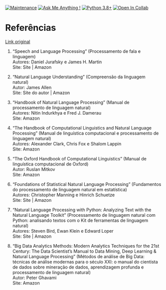 [![Maintenance](https://img.shields.io/badge/Maintained%3F-yes-green.svg)](https://GitHub.com/Naereen/StrapDown.js/graphs/commit-activity)
[![Ask Me Anything !](https://img.shields.io/badge/Ask%20me-anything-1abc9c.svg)](https://GitHub.com/Naereen/ama)
[![Python 3.8+](https://img.shields.io/badge/python-3.6+-yellow.svg)](https://www.python.org/downloads/release/python-360/)
[![Open In Collab](https://colab.research.google.com/assets/colab-badge.svg)](https://colab.research.google.com/github/Naereen/badges)

# Referências

[Link original](https://www.tableau.com/pt-br/learn/articles/natural-language-processing-books)

1. “Speech and Language Processing” (Processamento de fala e linguagem)<br>
Autores: Daniel Jurafsky e James H. Martin<br>
Site: Site | Amazon<br>

2. “Natural Language Understanding” (Compreensão da linguagem natural)<br>
Autor: James Allen<br>
Site: Site do autor | Amazon<br>


3. “Handbook of Natural Language Processing” (Manual de processamento de linguagem natural)<br>
Autores: Nitin Indurkhya e Fred J. Damerau<br>
Site: Amazon<br>

4. “The Handbook of Computational Linguistics and Natural Language Processing” (Manual de linguística computacional e processamento de linguagem natural)<br>
Autores: Alexander Clark, Chris Fox e Shalom Lappin<br>
Site: Amazon<br>

5. “The Oxford Handbook of Computational Linguistics” (Manual de linguística computacional de Oxford)<br>
Autor: Ruslan Mitkov<br>
Site: Amazon<br>


6. “Foundations of Statistical Natural Language Processing” (Fundamentos do processamento de linguagem natural em estatística)<br>
Autores: Christopher Manning e Hinrich Schuetze<br>
Site: Site | Amazon<br>


7. “Natural Language Processing with Python: Analyzing Text with the Natural Language Toolkit” (Processamento de linguagem natural com Python: analisando textos com o Kit de ferramentas de linguagem natural)<br>
Autores: Steven Bird, Ewan Klein e Edward Loper<br>
Site: Site | Amazon<br>


8. “Big Data Analytics Methods: Modern Analytics Techniques for the 21st Century: The Data Scientist’s Manual to Data Mining, Deep Learning & Natural Language Processing” (Métodos de análise de Big Data: técnicas de análise modernas para o século XXI: o manual do cientista de dados sobre mineração de dados, aprendizagem profunda e processamento de linguagem natural)<br>
Autor: Peter Ghavami<br>
Site: Amazon<br>
